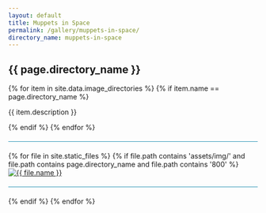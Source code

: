 ```yaml
---
layout: default
title: Muppets in Space
permalink: /gallery/muppets-in-space/
directory_name: muppets-in-space
---
```


<!-- Had to be here to work on github pages -->
<style>

.images hr {
  margin: 20px 0;
  height: 1px;
  background-color: #2591B3;
}

</style>

<div class="images">
<h2>{{ page.directory_name }}</h2>
{% for item in site.data.image_directories %}
  {% if item.name == page.directory_name %}
    <p>{{ item.description }}</p>
  {% endif %}
{% endfor %}
<hr>

<div class="image-grid">
  {% for file in site.static_files %}
    {% if file.path contains 'assets/img/' and file.path contains page.directory_name and file.path contains '800' %}
      <a href="{{ file.path | replace: '800', '1400' }}">
        <img src="{{ file.path }}" alt="{{ file.name }}" />
      </a>
      <hr>
    {% endif %}
  {% endfor %}
</div>
</div>
